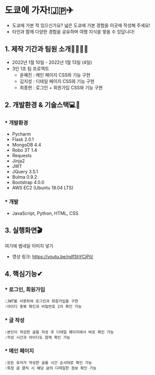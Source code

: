 # 도쿄에 가자!🇯🇵✈


* 도쿄에 가본 적 있으신가요? 넓은 도쿄에 가본 경험을 이곳에 작성해 주세요!
* 타인과 함께 다양한 경험을 공유하며 여행 지식을 쌓을 수 있답니다!

## 1. 제작 기간과 팀원 소개👨‍💻👩‍💻

* 2022년 1월 10일 - 2022년 1월 13일 (4일)
* 3인 1조 팀 프로젝트   
  * 윤혜진 : 메인 페이지 CSS와 기능 구현   
  * 김지성 : 디테일 페이지 CSS와 기능 구현   
  * 최종현 : 로그인 + 회원가입 CSS와 기능 구현   
 
## 2. 개발환경 & 기술스택💻🔨 
### * 개발환경
* Pycharm
* Flask 2.0.1   
* MongoDB 4.4
* Robo 3T 1.4
* Requests
* Jinja2
* JWT
* JQuery 3.5.1   
* Bulma 0.9.2
* Bootstrap 4.0.0
* AWS EC2 (Ubuntu 18.04 LTS)
### * 개발
* JavaScript, Python, HTML, CSS

## 3. 실행화면🎬
여기에 썸네일 이미지 넣기
* 영상 링크: <https://youtu.be/ndfShYCjPiI/>

## 4. 핵심기능✔
### * 로그인, 회원가입
    :JWT를 사용하여 로그인과 회원가입을 구현
    :아이디 중복 확인과 비밀번호 2차 확인 가능
### * 글 작성
    :본인이 작성한 글을 작성 후 디테일 페이지에서 바로 확인 가능
    :작성 시간과 아이디도 함께 확인 가능
### * 메인 페이지
    :모든 유저가 작성한 글을 시간 순서대로 확인 가능
    :특정 글 클릭 시 해당 글의 디테일한 정보 확인 가능
